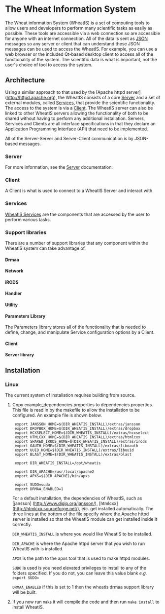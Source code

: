 ﻿# The Wheat Information System 

The Wheat information System (WheatIS) is a set of computing tools to allow users and developers to perform many scientific tasks as easily as possible. These tools are accessible via a web connection so are accessible for anyone with an internet connection. All of the data is sent as [JSON](http://json.org/) messages so any server or client that can understand these JSON messages can be used to access the WheatIS. For example, you can use a web browser or the included Qt-based desktop client to access all of the functionality of the system. The scientific data is what is important, not the user's choice of tool to access the system.


## Architecture

Using a similar approach to that used by the [Apache httpd server] (http://httpd.apache.org), the WheatIS consists of a core [Server](#server) and a set of external modules, called [Services](services_lib.md), that provide the scientific functionality. The access to the system is via a [Client](#clients). The WheatIS server can also be linked to other WheatIS servers allowing the functionality of both to be shared without having to perform any additional installation. Servers, Services and Clients are all interface specifications in that they declare an Application Programming Interface (API) that need to be implemented. 

All of the Server-Server and Server-Client communication is by JSON-based messages.

### Server

For more information, see the [Server](server.md "Server guide") documentation.

### Client

A Client is what is used to connect to a WheatIS Server and interact with 

### Services

[WheatIS Services](services_lib.md "Services guide") are the components that are accessed by the user to perform various tasks.


### Support libraries

There are a number of support libraries that any component within the WheatIS system can take advantage of.

#### Drmaa

#### Network

#### iRODS



#### Handler

#### Utility

#### Parameters Library

The Parameters library stores all of the functionality that is needed to define, change, and manipulate Service configuration options by a Client. 

#### Client

#### Server library

## Installation

### Linux 

The current system of installation requires building from source. 

1. Copy example_dependencies.properties to dependencies.properties. This file is read in by the makefile to allow the installation to be configured. An example file is shown below.

        export JANSSON_HOME=$(DIR_WHEATIS_INSTALL)/extras/jansson
        export DROPBOX_HOME=$(DIR_WHEATIS_INSTALL)/extras/dropbox
        export HCXSELECT_HOME=$(DIR_WHEATIS_INSTALL)/extras/hcxselect
        export HTMLCXX_HOME=$(DIR_WHEATIS_INSTALL)/extras/htmlcxx
        export SHARED_IRODS_HOME=$(DIR_WHEATIS_INSTALL)/extras/irods
        export OAUTH_HOME=$(DIR_WHEATIS_INSTALL)/extras/liboauth
        export UUID_HOME=$(DIR_WHEATIS_INSTALL)/extras/libuuid
        export BLAST_HOME=$(DIR_WHEATIS_INSTALL)/extras/blast
        
        export DIR_WHEATIS_INSTALL=/opt/wheatis
        
        export DIR_APACHE=/usr/local/apache2
        export APXS=$(DIR_APACHE)/bin/apxs
        
        export SUDO=sudo
        export DRMAA_ENABLED=1
        
    For a default installation, the dependencies of WheatIS, such as [jansson] (http://www.digip.org/jansson/), [htmlcxx] (http://htmlcxx.sourceforge.net/), *etc.* get installed automatically. The three lines at the bottom of the file specify where the Apache httpd server is installed so that the WheatIS module can get installed inside it correctly. 

    `DIR_WHEATIS_INSTALL` is where you would like WheatIS to be installed.
    
    `DIR_APACHE` is where the Apache httpd server that you wish to run WheatIS with is installed.
    
    `APXS` is the path to the apxs tool that is used to make httpd modules.
    
    `SUDO` is used is you need elevated privileges to install to any of the folders specified. If you do not, you can leave this value blank *e.g.* `export SUDO=`
    
    `DRMAA_ENABLED` if this is set to 1 then the wheatis drmaa support library will be built.

2. If you now run `make` it will compile the code and then run `make install` to install WheatIS.